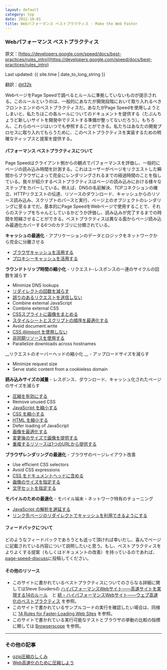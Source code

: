 ```yaml
---
layout: default
category: top
date: 2012-10-01
title: Webパフォーマンス ベストプラクティス - Make the Web Faster
---
```


### Webパフォーマンス ベストプラクティス

原文：[https://developers.google.com/speed/docs/best-practices/rules_intro](https://developers.google.com/speed/docs/best-practices/rules_intro)

Last updated: <time datetime="{{ site.time | date_to_xmlschema }}">{{ site.time | date_to_long_string }}</time>

翻訳：[@t32k](https://twitter.com/t32k)

WebページをPage Speedで調べるとルールに準拠していないものが提示される。このルールというのは、一般的にあなたが開発段階において取り入れるべきフロントエンドのベストプラクティスだ。あなたがPage Speedを使用しようとしまいと、私たちはこの各ルールについてのドキュメントを提供する（たぶんちょうど新しいサイトを開発中でテストする準備が整ってないだろう）。もちろん、これらのページはいつでも参照することができる。私たちはあなたの開発プロセスに取り入れてもらうために、このベストプラクティスを実装するための明確なティップスと提案を提供する。

#### パフォーマンス ベストプラクティスについて

Page Speedはクライアント側からの観点でパフォーマンスを評価し、一般的にページの読み込み時間を計測する。これはユーザーがページをリクエストした瞬間からブラウザによって完全にレンダリングされるまでの経過時間のことを指している。我々が紹介するベストプラクティスはページの読み込みにおける様々なステップをカバーしている。例えば、DNSの名前解決、TCPコネクションの確立、HTTPリクエストの伝達、リソースのダウンロード、キャッシュからのリソース読み込み、スクリプトのパースと実行、ページ上のオブジェクトのレンダリングに至るまでだ。基本的にPage SpeedをWebページで使用することで、それらのステップをちゃんとしているかどうか評価し、読み込みが完了するまでの時間を短縮させることができる。ベストプラクティスは異なる面からページ読み込み最適化カバーする6つのカテゴリに分類されている。

__キャッシュの最適化__ - アプリケーションのデータとロジックをネットワークから完全に分離させる

+ [ブラウザキャッシュを活用する](/speed/caching/LeverageBrowserCaching.html)
+ [プロキシーキャッシュを活用する](/speed/caching/LeverageProxyCaching.html)

__ラウンドトリップ時間の縮小化__ - リクエスト-レスポンスの一連のサイクルの回数を減らす

+ Minimize DNS lookups
+ [リダイレクトの回数を減らす](/speed/rtt/AvoidRedirects.html)
+ [誤りのあるリクエストを送信しない](/speed/rtt/AvoidBadRequests.html)
+ Combine external JavaScript
+ Combine external CSS
+ [CSSスプライトに画像をまとめる](/speed/rtt/SpriteImages.html)
+ [スタイルシートとスクリプトの順序を最適化する](/speed/rtt/PutStylesBeforeScripts.html)
+ Avoid document.write
+ [CSS @import を使用しない](/speed/rtt/AvoidCssImport.html)
+ [非同期リソースを使用する](/speed/rtt/PreferAsyncResources.html)
+ Parallelize downloads across hostnames

__リクエストのオーバーヘッドの縮小化 __ - アップロードサイズを減らす

+ Minimize request size
+ Serve static content from a cookieless domain

__読み込みサイズの減量__ - レスポンス、ダウンロード、キャッシュ化されたページのサイズを減らす

+ [圧縮を有効にする](/speed/payload/GzipCompression.html)
+ Remove unused CSS
+ [JavaScript を縮小する](/speed/payload/MinifyJS.html)
+ [CSS を縮小する](/speed/payload/MinifyCSS.html)
+ [HTML を縮小する](/speed/payload/MinifyHTML.html)
+ Defer loading of JavaScript
+ [画像を最適化する](/speed/payload/CompressImages.html)
+ [変更後のサイズで画像を提供する](/speed/payload/ScaleImages.html)
+ [重複するリソースは1つのURLから提供する](/speed/payload/duplicate_resources.html)


__ブラウザレンダリングの最適化__ - ブラウザのページレイアウト改善

+ Use efficient CSS selectors
+ Avoid CSS expressions
+ [CSS をドキュメントヘッドに含める](/speed/rendering/PutCSSInHead.html)
+ [画像のサイズを指定する](/speed/rendering/SpecifyImageDimensions.html)
+ [文字セットを指定する](/speed/rendering/SpecifyCharsetEarly.html)


__モバイルのための最適化__ - モバイル端末・ネットワーク特有のチューニング

+ [JavaScript の解析を遅延する](/speed/mobile/DeferParsingJS.html)
+ [リンク先ページのリダイレクトでキャッシュを利用できるようにする](/speed/mobile/PageRedirects.html)


#### フィードバックについて

どのようなフィードバックであろうとも送って頂ければ幸いだし、喜んでページに記載されている内容について説明したいと思う。もし、ベストプラクティスをよりよくする提案（もしくはドキュメントの改善）を持っているのであれば、[page-speed-discuss](http://groups.google.com/group/page-speed-discuss)に投稿してください。

#### その他のリソース

+ このサイトに書かれているベストプラクティスについてのさらなる詳細に関してはSteve Soudersの [ハイパフォーマンスWebサイト――高速サイトを実現する14のルール](https://www.oreilly.co.jp/books/9784873113616/)　と [続・ハイパフォーマンスWebサイト――ウェブ高速化のベストプラクティス](http://www.oreilly.co.jp/books/9784873114460/) を参照。
+ このサイトで書かれているサンプルコードの実行を確認したい場合は、同様に [14 Rules for Faster-Loading Web Sites](http://stevesouders.com/hpws/rules.php) を参照。
+ このサイトで書かれている実行可能なテストとブラウザの挙動の比較の指標に関しては [Browserscope](http://www.browserscope.org/) を参照。

---

### その他の記事

+ [gzip圧縮のしくみ](/speed/articles/gzip.html)
+ [Web高速化のために圧縮しよう](/speed/articles/use-compression.html)

